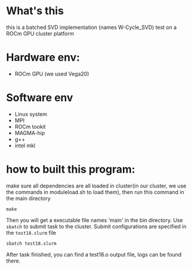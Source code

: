 # What's this
this is a batched SVD implementation (names W-Cycle_SVD) test on a ROCm GPU cluster platform

# Hardware env:
- ROCm GPU (we used Vega20)

# Software env
- Linux system
- MPI
- ROCm tookit
- MAGMA-hip
- g++
- intel mkl

# how to built this program:
make sure all dependencies are all loaded in cluster(in our cluster, we use the commands in moduleload.sh to load them), then run this command in the main directory
```shell
make
````
Then you will get a executable file names 'main' in the bin directory.
Use `sbatch` to submit task to the cluster. Submit configurations are specified in the `test18.slurm` file
```shell
sbatch test18.slurm
```
After task finished, you can find a test18.o output file, logs can be found there.
